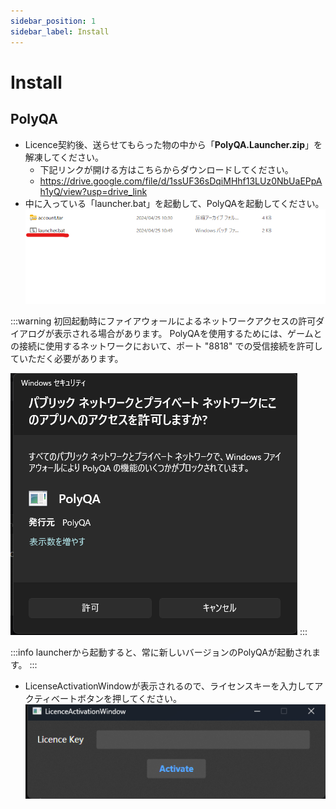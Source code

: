 ```yaml
---
sidebar_position: 1
sidebar_label: Install
---
```


# Install

## PolyQA
- Licence契約後、送らせてもらった物の中から「**PolyQA.Launcher.zip**」を解凍してください。
  - 下記リンクが開ける方はこちらからダウンロードしてください。
  - https://drive.google.com/file/d/1ssUF36sDqiMHhf13LUz0NbUaEPpAh1yQ/view?usp=drive_link
- 中に入っている「launcher.bat」を起動して、PolyQAを起動してください。
  ![](./img/launcher_bat.png)

:::warning
初回起動時にファイアウォールによるネットワークアクセスの許可ダイアログが表示される場合があります。
PolyQAを使用するためには、ゲームとの接続に使用するネットワークにおいて、ポート "8818" での受信接続を許可していただく必要があります。

![](./img/windows_security.png)
:::

:::info
launcherから起動すると、常に新しいバージョンのPolyQAが起動されます。
:::

- LicenseActivationWindowが表示されるので、ライセンスキーを入力してアクティベートボタンを押してください。
  ![](./img/licence_window.png)